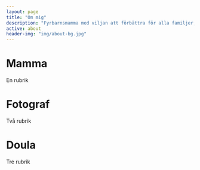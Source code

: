 ```yaml
---
layout: page
title: "Om mig"
description: "Fyrbarnsmamma med viljan att förbättra för alla familjer, alltid."
active: about
header-img: "img/about-bg.jpg"
---
```


# Mamma
En rubrik

# Fotograf
Två rubrik

# Doula
Tre rubrik
